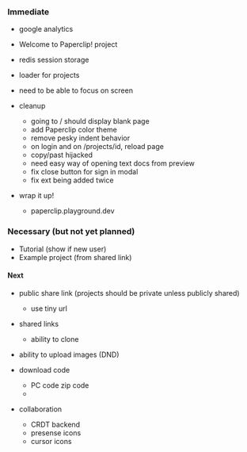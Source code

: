 
### Immediate

- google analytics
- Welcome to Paperclip! project
- redis session storage
- loader for projects

- need to be able to focus on screen

- cleanup
  - going to / should display blank page
  - add Paperclip color theme
  - remove pesky indent behavior
  - on login and on /projects/id, reload page
  - copy/past hijacked
  - need easy way of opening text docs from preview
  - fix close button for sign in modal
  - fix ext being added twice

- wrap it up!
  - paperclip.playground.dev

### Necessary (but not yet planned)

- Tutorial (show if new user)
- Example project (from shared link)


#### Next

- public share link (projects should be private unless publicly shared)
  - use tiny url

- shared links
  - ability to clone

- ability to upload images (DND)
- download code
  - PC code zip code
  - 

- collaboration
  - CRDT backend
  - presense icons
  - cursor icons
